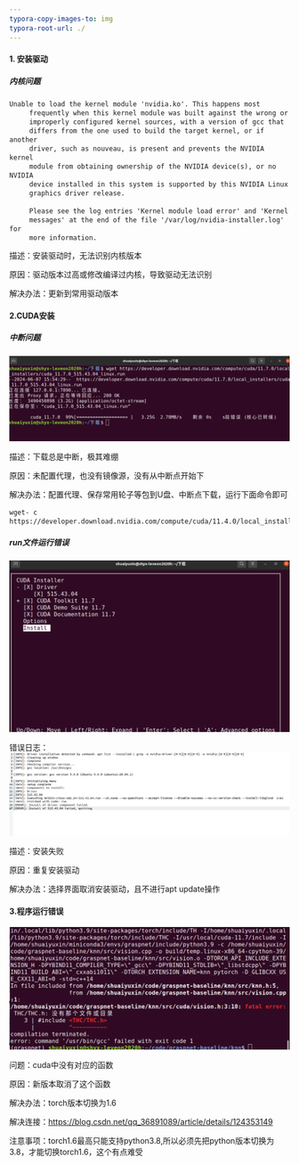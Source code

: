 ```yaml
---
typora-copy-images-to: img
typora-root-url: ./
---
```


#### 1. 安装驱动

##### 内核问题

```
Unable to load the kernel module 'nvidia.ko'. This happens most   
     frequently when this kernel module was built against the wrong or   
     improperly configured kernel sources, with a version of gcc that   
     differs from the one used to build the target kernel, or if another
     driver, such as nouveau, is present and prevents the NVIDIA kernel
     module from obtaining ownership of the NVIDIA device(s), or no NVIDIA 
     device installed in this system is supported by this NVIDIA Linux
     graphics driver release.                       

​     Please see the log entries 'Kernel module load error' and 'Kernel   
​     messages' at the end of the file '/var/log/nvidia-installer.log' for 
​     more information.
```

描述：安装驱动时，无法识别内核版本

原因：驱动版本过高或修改编译过内核，导致驱动无法识别

解决办法：更新到常用驱动版本



#### 2.CUDA安装

##### 中断问题

![img](img/7fd5fa4578c4de2dc3cfdc9e2ac46bf4.png)

描述：下载总是中断，极其难绷

原因：未配置代理，也没有镜像源，没有从中断点开始下

解决办法：配置代理、保存常用轮子等包到U盘、中断点下载，运行下面命令即可

```
wget- c https://developer.download.nvidia.com/compute/cuda/11.4.0/local_installers/cuda_11.3.0_465.19.01_linux.run
```



##### run文件运行错误

<img src="img/67ae4b6e96b558a3b673a34dfcfb4c9f.png" alt="img" style="zoom:67%;" />

错误日志：<img src="img/08731718cf2b17a0aea792b750f2d547.png" alt="img" style="zoom:50%;" />

描述：安装失败

原因：重复安装驱动

解决办法：选择界面取消安装驱动，且不进行apt update操作



#### 3.程序运行错误

![img](img/6898a89708ab48361e05b511ae5733fc.png)

问题：cuda中没有对应的函数

原因：新版本取消了这个函数

解决办法：torch版本切换为1.6

解决连接：https://blog.csdn.net/qq_36891089/article/details/124353149

注意事项：torch1.6最高只能支持python3.8,所以必须先把python版本切换为3.8，才能切换torch1.6，这个有点难受

